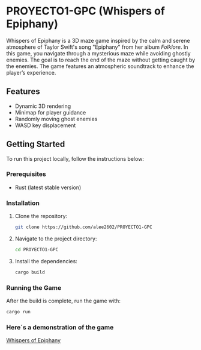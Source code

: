 # PROYECTO1-GPC (Whispers of Epiphany)

Whispers of Epiphany is a 3D maze game inspired by the calm and serene atmosphere of Taylor Swift's song "Epiphany" from her album *Folklore*. In this game, you navigate through a mysterious maze while avoiding ghostly enemies. The goal is to reach the end of the maze without getting caught by the enemies. The game features an atmospheric soundtrack to enhance the player’s experience.

## Features
- Dynamic 3D rendering
- Minimap for player guidance
- Randomly moving ghost enemies
- WASD key displacement

## Getting Started

To run this project locally, follow the instructions below:

### Prerequisites
- Rust (latest stable version)

### Installation

1. Clone the repository:
    ```bash
    git clone https://github.com/alee2602/PROYECTO1-GPC
    ```
2. Navigate to the project directory:
    ```bash
    cd PROYECTO1-GPC
    ```

3. Install the dependencies:
    ```bash
    cargo build
    ```

### Running the Game

After the build is complete, run the game with:

```bash
cargo run
```

### Here´s a demonstration of the game 
[Whispers of Epiphany](https://www.youtube.com/watch?v=9nmWZZsBrDU)
